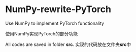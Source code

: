 # NumPy-rewrite-PyTorch

Use NumPy to implement PyTorch functionality

使用NumPy实现PyTorch的部分功能

All codes are saved in folder **src**.
实现的代码放在文件夹**src**中
<br>

